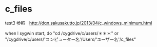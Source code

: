 # c_files
test3 参照　http://dqn.sakusakutto.jp/2013/04/c_windows_minimum.html

when I sygwin start, do "cd /cygdrive/c/users/＊＊＊"
or "/cygdrive/c/users/'コンピューター名'/Users/'ユーザー名'/c_files"
